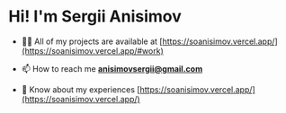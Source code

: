 <h1 align="left">Hi! I'm Sergii Anisimov</h1>

- 👨‍💻 All of my projects are available at [https://soanisimov.vercel.app/](https://soanisimov.vercel.app/#work)

- 📫 How to reach me **anisimovsergii@gmail.com**

- 📄 Know about my experiences [https://soanisimov.vercel.app/](https://soanisimov.vercel.app/)

